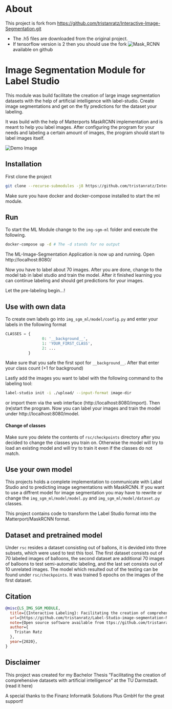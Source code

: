 # About 
This project is fork from https://github.com/tristanratz/Interactive-Image-Segmentation.git
- The .h5 files are downloaded from the original project.
- If tensorflow version is 2 then you should use the fork ![Mask_RCNN](https://github.com/leekunhee/Mask_RCNN.git) available on github

# Image Segmentation Module for Label Studio

This module was build facilitate the creation of large image segmentation datasets with the help of artificial intelligence with label-studio.
Create image segmentations and get on the fly predictions for the dataset your labeling.

It was build with the help of Matterports MaskRCNN implementation and is meant to help you label images.
After configuring the program for your needs and labeling a certain amount of images, the program should start to label images itself.

![Demo Image](https://github.com/tristanratz/Label-Studio-image-segmentation-ML-Module/blob/main/rsc/user_interface.png?raw=true)

## Installation

First clone the project

```bash
git clone --recurse-submodules -j8 https://github.com/tristanratz/Interactive-Image-Segmentation.git
```

Make sure you have docker and docker-compose installed to start the ml module.

## Run

To start the ML Module change to the ```img-sgm-ml``` folder and execute the following.
```bash
docker-compose up -d # The -d stands for no output
```
The ML-Image-Segmentation Application is now up and running. Open http://localhost:8080/

Now you have to label about 70 images. After you are done, change to the model tab in label studio and train the model.
After it finished learning you can continue labeling and should get predictions for your images.

Let the pre-labeling begin...!

## Use with own data

To create own labels go into ```img_sgm_ml/model/config.py``` and enter your labels in the following format

```python
CLASSES = {
                0: '__background__',
                1: 'YOUR_FIRST_CLASS',
                2: ...
          }       
```
Make sure that you safe the first spot for ```__background__```.
After that enter your class count (+1 for background)

Lastly add the images you want to label with the following command to the labeling tool:

```bash
label-studio init -i ./upload/ --input-format image-dir
```

or import them via the web interface (http://localhost:8080/import). Then (re)start the program.
Now you can label your images and train the model under http://localhost:8080/model.

#### Change of classes

Make sure you delete the contents of ```rsc/checkpoints``` directory after you decided to change the classes you train on. 
Otherwise the model will try to load an existing model and will try to train it even if the classes do not match.

## Use your own model

This projects holds a complete implementation to communicate with Label Studio and to predicting image segmentations with MaskRCNN.
If you want to use a diffrent model for image segmentation you may have to rewrite or change the ```img_sgm_ml/model/model.py``` and
```img_sgm_ml/model/dataset.py``` classes. 

This project contains code to transform the Label Studio format into the Matterport/MaskRCNN format.

## Dataset and pretrained model

Under ```rsc``` resides a dataset consisting out of ballons, it is devided into three subsets, which were used to test this tool.
The first dataset consists out of 70 labeled images of balloons, the second dataset are additional 70 images of balloons to test semi-automatic labeling, and the last set consists out of 10 unrelated images.
The model which resulted out of the testing can be found under ```rsc/checkpoints```.
It was trained 5 epochs on the images of the first dataset.

## Citation
```bibtex
@misc{LS_IMG_SGM_MODULE,
  title={{Interactive Labeling}: Facilitating the creation of comprehensive datasets with artificial intelligence},
  url={https://github.com/tristanratz/Label-Studio-image-segmentation-ML-Module},
  note={Open source software available from ttps://github.com/tristanratz/Label-Studio-image-segmentation-ML-Module},
  author={
    Tristan Ratz
  },
  year={2020},
}
```

## Disclaimer

This project was created for my Bachelor Thesis "Facilitating the creation of comprehensive datasets with
artificial intelligence" at the TU Darmstadt. (read it here)

A special thanks to the Finanz Informatik Solutions Plus GmbH for the great support!
